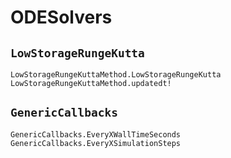 # ODESolvers

## `LowStorageRungeKutta`

```@docs
LowStorageRungeKuttaMethod.LowStorageRungeKutta
LowStorageRungeKuttaMethod.updatedt!
```

## `GenericCallbacks`

```@docs
GenericCallbacks.EveryXWallTimeSeconds
GenericCallbacks.EveryXSimulationSteps
```
